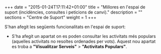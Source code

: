 +++
date        = "2015-01-24T17:11:42+01:00"
title       = "Millores en l'espai de suport (incidències, consultes i peticions de canvi)."
description = ""
sections    = "Centre de Suport"
weight 		= 1
+++

S'han afegit les següents funcionalitats en l'espai de suport:

 - S'ha afegit un apartat on es poden consultar les activitats més populars (aquelles activitats no resoltes ordenades per vots). Aquest nou apartat es troba a <b>"Visualitzar Serveis"</b> > <b>"Activitats Populars"</b>.
